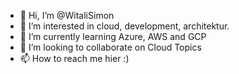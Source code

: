 - 👋 Hi, I’m @WitaliSimon
- 👀 I’m interested in cloud, development, architektur. 
- 🌱 I’m currently learning Azure, AWS and GCP
- 💞️ I’m looking to collaborate on Cloud Topics 
- 📫 How to reach me hier :)


<!---
WitaliSimon/WitaliSimon is a ✨ special ✨ repository because its `README.md` (this file) appears on your GitHub profile.
You can click the Preview link to take a look at your changes.
--->
